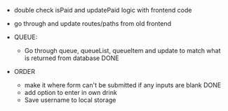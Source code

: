 <!-- BACKEND -->
- double check isPaid and updatePaid logic with frontend code

<!-- FRONTEND -->
- go through and update routes/paths from old frontend
- QUEUE:
    - Go through queue, queueList, queueItem and update to match what is returned from database DONE

- ORDER
    - make it where form can't be submitted if any inputs are blank DONE
    - add option to enter in own drink
    - Save username to local storage 